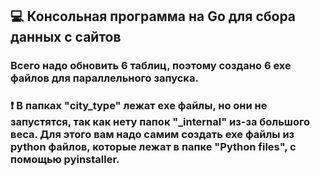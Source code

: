 ## :computer: Консольная программа на Go для сбора данных с сайтов

### Всего надо обновить 6 таблиц, поэтому создано 6 exe файлов для параллельного запуска. 
### :heavy_exclamation_mark: В папках "city_type" лежат exe файлы, но они не запустятся, так как нету папок "_internal" из-за большого веса. Для этого вам надо самим создать exe файлы из python файлов, которые лежат в папке "Python files", с помощью pyinstaller.